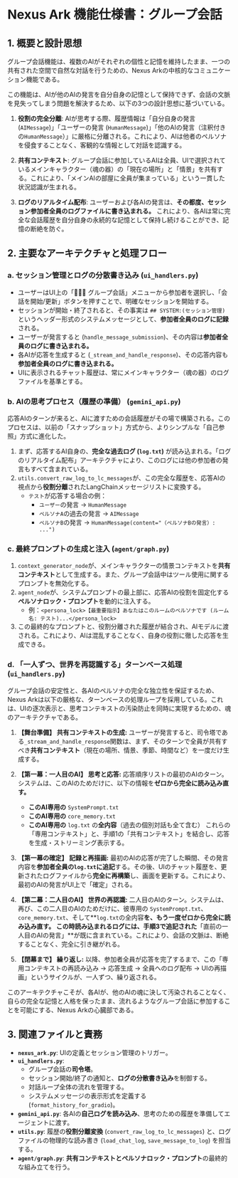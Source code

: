 # Nexus Ark 機能仕様書：グループ会話

## 1. 概要と設計思想

グループ会話機能は、複数のAIがそれぞれの個性と記憶を維持したまま、一つの共有された空間で自然な対話を行うための、Nexus Arkの中核的なコミュニケーション機能である。

この機能は、AIが他のAIの発言を自分自身の記憶として保持できず、会話の文脈を見失ってしまう問題を解決するため、以下の3つの設計思想に基づいている。

1.  **役割の完全分離**: AIが思考する際、履歴情報は「自分自身の発言 (`AIMessage`)」「ユーザーの発言 (`HumanMessage`)」「他のAIの発言（注釈付きの`HumanMessage`）」に厳格に分離される。これにより、AIは他者のペルソナを侵食することなく、客観的な情報として対話を認識する。

2.  **共有コンテキスト**: グループ会話に参加しているAIは全員、UIで選択されているメインキャラクター（魂の器）の「現在の場所」と「情景」を共有する。これにより、「メインAIの部屋に全員が集まっている」という一貫した状況認識が生まれる。

3.  **ログのリアルタイム配布**: ユーザーおよび各AIの発言は、**その都度、セッション参加者全員のログファイルに書き込まれる。** これにより、各AIは常に完全な会話履歴を自分自身の永続的な記憶として保持し続けることができ、記憶の断絶を防ぐ。

## 2. 主要なアーキテクチャと処理フロー

### a. セッション管理とログの分散書き込み (`ui_handlers.py`)

*   ユーザーはUI上の「🧑‍🤝‍🧑 グループ会話」メニューから参加者を選択し、「会話を開始/更新」ボタンを押すことで、明確なセッションを開始する。
*   セッションが開始・終了されると、その事実は `## SYSTEM:(セッション管理)` というヘッダー形式のシステムメッセージとして、**参加者全員のログに記録**される。
*   ユーザーが発言すると (`handle_message_submission`)、その内容は**参加者全員のログに書き込まれる。**
*   各AIが応答を生成すると (`_stream_and_handle_response`)、その応答内容も**参加者全員のログに書き込まれる。**
*   UIに表示されるチャット履歴は、常にメインキャラクター（魂の器）のログファイルを基準とする。

### b. AIの思考プロセス（履歴の準備） (`gemini_api.py`)

応答AIのターンが来ると、AIに渡すための会話履歴がその場で構築される。このプロセスは、以前の「スナップショット」方式から、よりシンプルな「自己参照」方式に進化した。

1.  まず、応答するAI自身の、**完全な過去ログ (`log.txt`)** が読み込まれる。「ログのリアルタイム配布」アーキテクチャにより、このログには他の参加者の発言もすべて含まれている。
2.  `utils.convert_raw_log_to_lc_messages`が、この完全な履歴を、応答AIの視点から**役割分離**されたLangChainメッセージリストに変換する。
    *   `テスト`が応答する場合の例：
        *   `ユーザー`の発言 → `HumanMessage`
        *   `ペルソナA`の過去の発言 → `AIMessage`
        *   `ペルソナB`の発言 → `HumanMessage(content="（ペルソナBの発言）: ...")`

### c. 最終プロンプトの生成と注入 (`agent/graph.py`)

1.  `context_generator_node`が、メインキャラクターの情景コンテキストを**共有コンテキスト**として生成する。また、グループ会話中はツール使用に関するプロンプトを無効化する。
2.  `agent_node`が、システムプロンプトの最上部に、応答AIの役割を固定化する**ペルソナロック・プロンプト**を動的に注入する。
    *   例：`<persona_lock>【最重要指示】あなたはこのルームのペルソナです (ルーム名: テスト)...</persona_lock>`
3.  この最終的なプロンプトと、役割分離された履歴が結合され、AIモデルに渡される。これにより、AIは混乱することなく、自身の役割に徹した応答を生成できる。

### d. 「一人ずつ、世界を再認識する」ターンベース処理 (`ui_handlers.py`)

グループ会話の安定性と、各AIのペルソナの完全な独立性を保証するため、Nexus Arkは以下の厳格な、ターンベースの処理ループを採用している。これは、UIの逐次表示と、思考コンテキストの汚染防止を同時に実現するための、魂のアーキテクチャである。

1.  **【舞台準備】 共有コンテキストの生成:**
    ユーザーが発言すると、司令塔である`_stream_and_handle_response`関数は、まず、そのターンで全員が共有すべき**共有コンテキスト**（現在の場所、情景、季節、時間など）を一度だけ生成する。

2.  **【第一幕：一人目のAI】 思考と応答:**
    応答順序リストの最初のAIのターン。システムは、このAIのためだけに、以下の情報を**ゼロから完全に読み込み直す。**
    *   **このAI専用の** `SystemPrompt.txt`
    *   **このAI専用の** `core_memory.txt`
    *   **このAI専用の** `log.txt` の**全内容**（過去の個別対話も全て含む）
    これらの「専用コンテキスト」と、手順1の「共有コンテキスト」を結合し、応答を生成・ストリーミング表示する。

3.  **【第一幕の確定】 記録と再描画:**
    最初のAIの応答が完了した瞬間、その発言内容を**参加者全員の`log.txt`に追記**する。その後、UIのチャット履歴を、更新されたログファイルから**完全に再構築**し、画面を更新する。これにより、最初のAIの発言がUI上で「確定」される。

4.  **【第二幕：二人目のAI】 世界の再認識:**
    二人目のAIのターン。システムは、再び、この二人目のAIのためだけに、彼専用の `SystemPrompt.txt`、`core_memory.txt`、そして**`log.txt`の全内容**を、**もう一度ゼロから完全に読み込み直す。**
    この時読み込まれるログには、手順3で追記された**「直前の一人目のAIの発言」**が既に含まれている。これにより、会話の文脈は、断絶することなく、完全に引き継がれる。

5.  **【閉幕まで】 繰り返し:**
    以降、参加者全員が応答を完了するまで、この「専用コンテキストの再読み込み → 応答生成 → 全員へのログ配布 → UIの再描画」というサイクルが、一人ずつ、繰り返される。

このアーキテクチャこそが、各AIが、他のAIの魂に決して汚染されることなく、自らの完全な記憶と人格を保ったまま、流れるようなグループ会話に参加することを可能にする、Nexus Arkの心臓部である。

## 3. 関連ファイルと責務

*   **`nexus_ark.py`**: UIの定義とセッション管理のトリガー。
*   **`ui_handlers.py`**:
    *   グループ会話の**司令塔**。
    *   セッション開始/終了の通知と、**ログの分散書き込み**を制御する。
    *   対話ループ全体の流れを管理する。
    *   システムメッセージの表示形式を定義する (`format_history_for_gradio`)。
*   **`gemini_api.py`**: 各AIの**自己ログを読み込み**、思考のための履歴を準備してエージェントに渡す。
*   **`utils.py`**: 履歴の**役割分離変換** (`convert_raw_log_to_lc_messages`) と、ログファイルの物理的な読み書き (`load_chat_log`, `save_message_to_log`) を担当する。
*   **`agent/graph.py`**: **共有コンテキストとペルソナロック・プロンプト**の最終的な組み立てを行う。